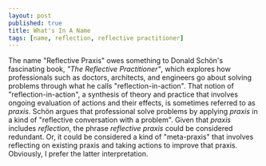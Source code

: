 ```yaml
---
layout: post
published: true
title: What's In A Name
tags: [name, reflection, reflective practitioner]
---
```


The name "Reflective Praxis" owes something to Donald Sch&ouml;n's fascinating book, *"The Reflective Practitioner"*, which explores how professionals such as doctors, architects, and engineers go about solving problems through what he calls "reflection-in-action". That notion of "reflection-in-action", a synthesis of theory and practice that involves ongoing evaluation of actions and their effects, is sometimes referred to as *praxis*. Sch&ouml;n argues that professional solve problems by applying *praxis* in a kind of "reflective conversation with a problem". Given that *praxis* includes *reflection*, the phrase *reflective praxis* could be considered redundant. Or, it could be considered a kind of "meta-praxis" that involves reflecting on existing praxis and taking actions to improve that praxis. Obviously, I prefer the latter interpretation.

